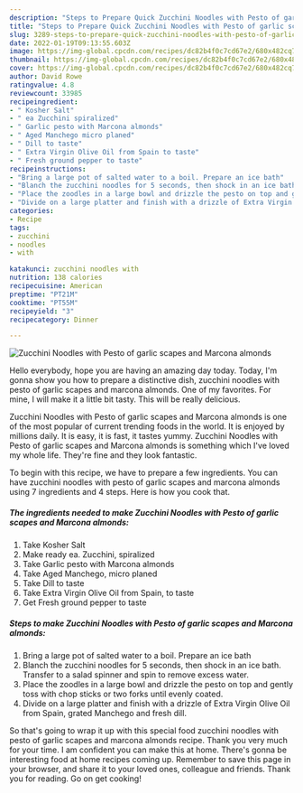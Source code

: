 ```yaml
---
description: "Steps to Prepare Quick Zucchini Noodles with Pesto of garlic scapes and Marcona almonds"
title: "Steps to Prepare Quick Zucchini Noodles with Pesto of garlic scapes and Marcona almonds"
slug: 3289-steps-to-prepare-quick-zucchini-noodles-with-pesto-of-garlic-scapes-and-marcona-almonds
date: 2022-01-19T09:13:55.603Z
image: https://img-global.cpcdn.com/recipes/dc82b4f0c7cd67e2/680x482cq70/zucchini-noodles-with-pesto-of-garlic-scapes-and-marcona-almonds-recipe-main-photo.jpg
thumbnail: https://img-global.cpcdn.com/recipes/dc82b4f0c7cd67e2/680x482cq70/zucchini-noodles-with-pesto-of-garlic-scapes-and-marcona-almonds-recipe-main-photo.jpg
cover: https://img-global.cpcdn.com/recipes/dc82b4f0c7cd67e2/680x482cq70/zucchini-noodles-with-pesto-of-garlic-scapes-and-marcona-almonds-recipe-main-photo.jpg
author: David Rowe
ratingvalue: 4.8
reviewcount: 33985
recipeingredient:
- " Kosher Salt"
- " ea Zucchini spiralized"
- " Garlic pesto with Marcona almonds"
- " Aged Manchego micro planed"
- " Dill to taste"
- " Extra Virgin Olive Oil from Spain to taste"
- " Fresh ground pepper to taste"
recipeinstructions:
- "Bring a large pot of salted water to a boil. Prepare an ice bath"
- "Blanch the zucchini noodles for 5 seconds, then shock in an ice bath. Transfer to a salad spinner and spin to remove excess water."
- "Place the zoodles in a large bowl and drizzle the pesto on top and gently toss with chop sticks or two forks until evenly coated."
- "Divide on a large platter and finish with a drizzle of Extra Virgin Olive Oil from Spain, grated Manchego and fresh dill."
categories:
- Recipe
tags:
- zucchini
- noodles
- with

katakunci: zucchini noodles with 
nutrition: 138 calories
recipecuisine: American
preptime: "PT21M"
cooktime: "PT55M"
recipeyield: "3"
recipecategory: Dinner

---
```



![Zucchini Noodles with Pesto of garlic scapes and Marcona almonds](https://img-global.cpcdn.com/recipes/dc82b4f0c7cd67e2/680x482cq70/zucchini-noodles-with-pesto-of-garlic-scapes-and-marcona-almonds-recipe-main-photo.jpg)

Hello everybody, hope you are having an amazing day today. Today, I'm gonna show you how to prepare a distinctive dish, zucchini noodles with pesto of garlic scapes and marcona almonds. One of my favorites. For mine, I will make it a little bit tasty. This will be really delicious.

Zucchini Noodles with Pesto of garlic scapes and Marcona almonds is one of the most popular of current trending foods in the world. It is enjoyed by millions daily. It is easy, it is fast, it tastes yummy. Zucchini Noodles with Pesto of garlic scapes and Marcona almonds is something which I've loved my whole life. They're fine and they look fantastic.




To begin with this recipe, we have to prepare a few ingredients. You can have zucchini noodles with pesto of garlic scapes and marcona almonds using 7 ingredients and 4 steps. Here is how you cook that.

<!--inarticleads1-->

##### The ingredients needed to make Zucchini Noodles with Pesto of garlic scapes and Marcona almonds:

1. Take  Kosher Salt
1. Make ready  ea. Zucchini, spiralized
1. Take  Garlic pesto with Marcona almonds
1. Take  Aged Manchego, micro planed
1. Take  Dill to taste
1. Take  Extra Virgin Olive Oil from Spain, to taste
1. Get  Fresh ground pepper to taste




<!--inarticleads2-->

##### Steps to make Zucchini Noodles with Pesto of garlic scapes and Marcona almonds:

1. Bring a large pot of salted water to a boil. Prepare an ice bath
1. Blanch the zucchini noodles for 5 seconds, then shock in an ice bath. Transfer to a salad spinner and spin to remove excess water.
1. Place the zoodles in a large bowl and drizzle the pesto on top and gently toss with chop sticks or two forks until evenly coated.
1. Divide on a large platter and finish with a drizzle of Extra Virgin Olive Oil from Spain, grated Manchego and fresh dill.




So that's going to wrap it up with this special food zucchini noodles with pesto of garlic scapes and marcona almonds recipe. Thank you very much for your time. I am confident you can make this at home. There's gonna be interesting food at home recipes coming up. Remember to save this page in your browser, and share it to your loved ones, colleague and friends. Thank you for reading. Go on get cooking!
